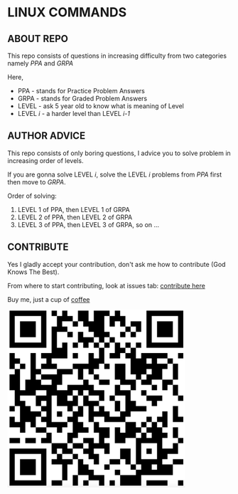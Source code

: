 # LINUX COMMANDS

## ABOUT REPO
This repo consists of questions in increasing difficulty from two categories namely *PPA* and *GRPA*

Here,
- PPA - stands for Practice Problem Answers
- GRPA - stands for Graded Problem Answers
- LEVEL - ask 5 year old to know what is meaning of Level
- LEVEL *i* - a harder level than LEVEL *i-1*

## AUTHOR ADVICE
This repo consists of only boring questions, I advice you to solve problem in increasing order of levels.

If you are gonna solve LEVEL *i*, solve the LEVEL *i* problems from *PPA* first then move to *GRPA*.

Order of solving:
<ol>
<li> LEVEL 1 of PPA, then LEVEL 1 of GRPA
<li> LEVEL 2 of PPA, then LEVEL 2 of GRPA
<li> LEVEL 3 of PPA, then LEVEL 3 of GRPA, so on ...
</ol>

## CONTRIBUTE
Yes I gladly accept your contribution, don't ask me how to contribute (God Knows The Best).

From where to start contributing, look at issues tab: [contribute here](https://github.com/daarisameen/linux-commands/issues)

Buy me, just a cup of [coffee](http://upiqr.in/api/qr/?name=Daaris%20Ameen&vpa=b.zubaida@paytm)



<img title="buy me a cup of coffee" alt="buy me a cup of coffee" src="buy_me_coffee.png" width="400" height="400" class="center">

